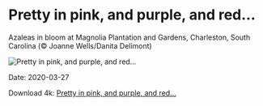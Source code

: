 # Pretty in pink, and purple, and red…

Azaleas in bloom at Magnolia Plantation and Gardens, Charleston, South Carolina (© Joanne Wells/Danita Delimont)

![Pretty in pink, and purple, and red…](https://bing.com/th?id=OHR.CharlestonAzaleas_EN-US1112132446_UHD.jpg&rf=LaDigue_UHD.jpg&pid=hp&w=1024&h=576)

Date: 2020-03-27

Download 4k: [Pretty in pink, and purple, and red…](https://bing.com/th?id=OHR.CharlestonAzaleas_EN-US1112132446_UHD.jpg&rf=LaDigue_UHD.jpg&pid=hp&w=3840&h=2160)

